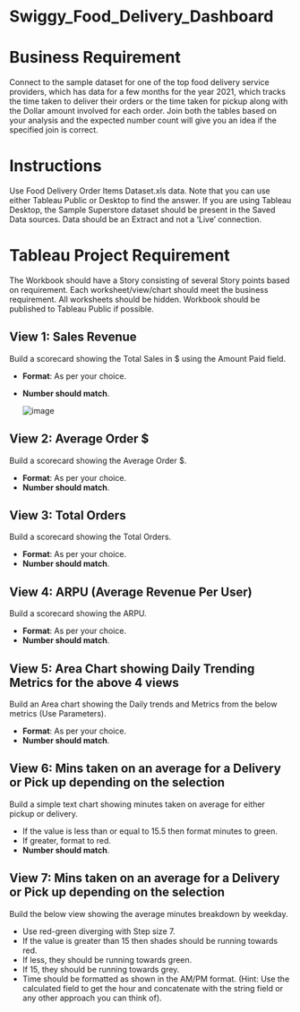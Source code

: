 # Swiggy_Food_Delivery_Dashboard
# Business Requirement
Connect to the sample dataset for one of the top food delivery service providers, which has data for a few months for the year 2021, which tracks the time taken to deliver their orders or the time taken for pickup along with the Dollar amount involved for each order. Join both the tables based on your analysis and the expected number count will give you an idea if the specified join is correct.
 
# Instructions
Use Food Delivery Order Items Dataset.xls data.
Note that you can use either Tableau Public or Desktop to find the answer.
If you are using Tableau Desktop, the Sample Superstore dataset should be present in the Saved Data sources.
Data should be an Extract and not a ‘Live’ connection.

# Tableau Project Requirement
The Workbook should have a Story consisting of several Story points based on requirement.
Each worksheet/view/chart should meet the business requirement.
All worksheets should be hidden.
Workbook should be published to Tableau Public if possible.

## View 1: Sales Revenue
Build a scorecard showing the Total Sales in $ using the Amount Paid field.
- **Format**: As per your choice.
- **Number should match**.

  ![image](https://github.com/Steffi-9/Swiggy_Food_Delivery_Dashboard/assets/58806839/568e3111-9921-4c55-b903-f4b557c3e8e8)


## View 2: Average Order $
Build a scorecard showing the Average Order $.
- **Format**: As per your choice.
- **Number should match**.

## View 3: Total Orders
Build a scorecard showing the Total Orders.
- **Format**: As per your choice.
- **Number should match**.

## View 4: ARPU (Average Revenue Per User)
Build a scorecard showing the ARPU.
- **Format**: As per your choice.
- **Number should match**.

## View 5: Area Chart showing Daily Trending Metrics for the above 4 views
Build an Area chart showing the Daily trends and Metrics from the below metrics (Use Parameters).
- **Format**: As per your choice.
- **Number should match**.

## View 6: Mins taken on an average for a Delivery or Pick up depending on the selection
Build a simple text chart showing minutes taken on average for either pickup or delivery.
- If the value is less than or equal to 15.5 then format minutes to green.
- If greater, format to red.
- **Number should match**.

## View 7: Mins taken on an average for a Delivery or Pick up depending on the selection
Build the below view showing the average minutes breakdown by weekday.
- Use red-green diverging with Step size 7.
- If the value is greater than 15 then shades should be running towards red.
- If less, they should be running towards green.
- If 15, they should be running towards grey.
- Time should be formatted as shown in the AM/PM format. (Hint: Use the calculated field to get the hour and concatenate with the string field or any other approach you can think of).

